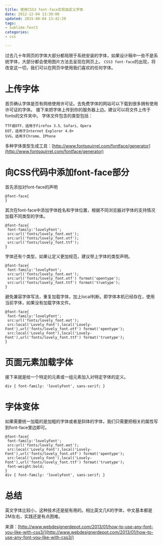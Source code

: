 ```yaml
---
title: 使用CSS3 font-face实现自定义字体
date: 2012-12-04 13:39:00
updated: 2015-08-04 13:42:29
tags: 
- Sublime-Text3
categories: 
- css

---
```

过去几十年网页的字体大部分都局限于系统安装的字体，如果设计稿中一些不是系统字体，大部分都会使用图片方法去呈现在网页上。
`CSS3 font-face`的出现，将改变这一切，我们可以在网页中使用我们喜欢的任何字体。

# 上传字体

首页确认字体是否有网络使用许可证。去免费字体的网站可以下载到很多拥有使用许可证的字体。
接下来把字体上传到你的服务器上边。建议可以将文件上传于fonts的文件夹中。
字体文件包含的类型包括：


<!--more-->


    TTF或OTF，适用于Firefox 3.5、Safari、Opera
    EOT，适用于Internet Explorer 4.0+
    SVG，适用于Chrome、IPhone

多种字体类型生成工具：[http://www.fontsquirrel.com/fontface/generator](http://www.fontsquirrel.com/fontface/generator)

# 向CSS代码中添加font-face部分

首先添加对font-face的声明

    @font-face{
    }

其次在font-face中添加字体姓名和字体位置，根据不同浏览器对字体的支持情况加载不同类型的字体。

    @font-face{
     font-family:'lovelyFont';
     src:url('fonts/lovely_font.eot');
     src:url('fonts/lovely_font.otf');
     src:url('fonts/lovely_font.ttf');
    }

字体还有个类型，如果让定义更加规范，建议带上字体的类型声明。

    @font-face{
     font-family:'lovelyFont';
     src:url('fonts/lovely_font.eot');
     src:url('fonts/lovely_font.otf') format('opentype');
     src:url('fonts/lovely_font.ttf') format('truetype');
    }

避免兼容字体写法，重复加载字体，加上local判断。即字体本机已经存在，使用当前字体，如果没有加载字体文件。

    @font-face{
     font-family:'lovelyFont';
     src:url('fonts/lovely_font.eot');
     src:local('Lovely Font'),local('Lovely-Font'),url('fonts/lovely_font.otf') format('opentype');
     src:local('Lovely Font'),local('Lovely-Font'),url('fonts/lovely_font.ttf') format('truetype');
    }

# 页面元素加载字体

接下来就是给一个特定的元素或一组元素加入对特定字体的定义。

    div { font-family: 'lovelyFont', sans-serif; }

# 字体变体

如果需要统一加载的是加粗的字体或者是斜体的字体，我们只需要把相关的属性写到font-face里边即可。

    @font-face{
     font-family:'lovelyFont';
     src:url('fonts/lovely_font.eot');
     src:local('Lovely Font'),local('Lovely-Font'),url('fonts/lovely_font.otf') format('opentype');
     src:local('Lovely Font'),local('Lovely-Font'),url('fonts/lovely_font.ttf') format('truetype');
     font-weight:bold;
    }
    div { font-family: 'lovelyFont', sans-serif; }

# 总结

英文字体比较小，这种技术还是挺有用的。相比英文几K的字体，中文基本都是2M左右，实践还是有点困难。

来源：[http://www.webdesignerdepot.com/2013/01/how-to-use-any-font-you-like-with-css3/](http://www.webdesignerdepot.com/2013/01/how-to-use-any-font-you-like-with-css3/)